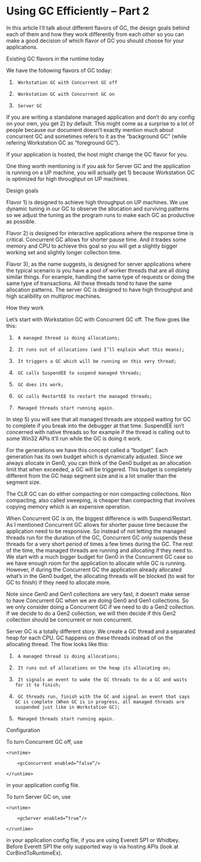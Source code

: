 <h1>Using GC Efficiently – Part 2</h1>
In this article I’ll talk about different flavors of GC, the design goals behind each of them and how they work differently from each other so you can make a good decision of which flavor of GC you should choose for your applications.

 

Existing GC flavors in the runtime today

 

We have the following flavors of GC today:

 

1)      Workstation GC with Concurrent GC off

2)      Workstation GC with Concurrent GC on

3)      Server GC

 

If you are writing a standalone managed application and don’t do any config on your own, you get 2) by default. This might come as a surprise to a lot of people because our document doesn’t exactly mention much about concurrent GC and sometimes refers to it as the “background GC” (while refering Workstation GC as “foreground GC”).

 

If your application is hosted, the host might change the GC flavor for you.

 

One thing worth mentioning is if you ask for Server GC and the application is running on a UP machine, you will actually get 1) because Workstation GC is optimized for high throughput on UP machines.

 

Design goals

 

Flavor 1) is designed to achieve high throughput on UP machines. We use dynamic tuning in our GC to observe the allocation and surviving patterns so we adjust the tuning as the program runs to make each GC as productive as possible.

 

Flavor 2) is designed for interactive applications where the response time is critical. Concurrent GC allows for shorter pause time. And it trades some memory and CPU to achieve this goal so you will get a slightly bigger working set and slightly longer collection time.

 

Flavor 3), as the name suggests, is designed for server applications where the typical scenario is you have a pool of worker threads that are all doing similar things. For example, handling the same type of requests or doing the same type of transactions. All these threads tend to have the same allocation patterns. The server GC is designed to have high throughput and high scalibility on multiproc machines.

 

How they work

 

Let’s start with Workstation GC with Concurrent GC off. The flow goes like this:

 

1)      A managed thread is doing allocations;

2)      It runs out of allocations (and I’ll explain what this means);

3)      It triggers a GC which will be running on this very thread;

4)      GC calls SuspendEE to suspend managed threads;

5)      GC does its work;

6)      GC calls RestartEE to restart the managed threads;

7)      Managed threads start running again.

 

In step 5) you will see that all managed threads are stopped waiting for GC to complete if you break into the debugger at that time. SuspendEE isn’t concerned with native threads so for example if the thread is calling out to some Win32 APIs it’ll run while the GC is doing it work.

 

For the generations we have this concept called a “budget”. Each generation has its own budget which is dynamically adjusted. Since we always allocate in Gen0, you can think of the Gen0 budget as an allocation limit that when exceeded, a GC will be triggered. This budget is completely different from the GC heap segment size and is a lot smaller than the segment size.

 

The CLR GC can do either compacting or non compacting collections. Non compacting, also called sweeping, is cheaper than compacting that involves copying memory which is an expensive operation.

 

When Concurrent GC is on, the biggest difference is with Suspend/Restart. As I mentioned Concurrent GC allows for shorter pause time because the application need to be responsive. So instead of not letting the managed threads run for the duration of the GC, Concurrent GC only suspends these threads for a very short period of times a few times during the GC. The rest of the time, the managed threads are running and allocating if they need to. We start with a much bigger budget for Gen0 in the Concurrent GC case so we have enough room for the application to allocate while GC is running. However, if during the Concurrent GC the application already allocated what’s in the Gen0 budget, the allocating threads will be blocked (to wait for GC to finish) if they need to allocate more.

 

Note since Gen0 and Gen1 collections are very fast, it doesn’t make sense to have Concurrent GC when we are doing Gen0 and Gen1 collections. So we only consider doing a Concurrent GC if we need to do a Gen2 collection. If we decide to do a Gen2 collection, we will then decide if this Gen2 collection should be concurrent or non concurrent.

 

Server GC is a totally different story. We create a GC thread and a separated heap for each CPU. GC happens on these threads instead of on the allocating thread. The flow looks like this:

 

1)      A managed thread is doing allocations;

2)      It runs out of allocations on the heap its allocating on;

3)      It signals an event to wake the GC threads to do a GC and waits for it to finish;

4)      GC threads run, finish with the GC and signal an event that says GC is complete (When GC is in progress, all managed threads are suspended just like in Workstation GC);

5)      Managed threads start running again.

 

Configuration

 

To turn Concurrent GC off, use

 

<configuration>

    <runtime>

        <gcConcurrent enabled=”false”/>

    </runtime>

</configuration>

 

in your application config file.

 

To turn Server GC on, use

 

<configuration>

    <runtime>

        <gcServer enabled=“true”/>

    </runtime>

</configuration>

 

in your application config file, if you are using Everett SP1 or Whidbey. Before Everett SP1 the only supported way is via hosting APIs (look at CorBindToRuntimeEx).

